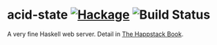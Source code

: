 acid-state [![Hackage](https://img.shields.io/hackage/v/happstack-server.svg)](https://hackage.haskell.org/package/happstack-server) ![Build Status](https://api.travis-ci.org/Happstack/happstack-server.svg?branch=master)
=========

A very fine Haskell web server. Detail in [The Happstack Book](http://www.happstack.com/docs/crashcourse/index.html).

